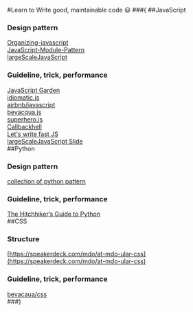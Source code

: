 #Learn to Write good, maintainable code :smiley:
###{
##JavaScript
### Design pattern
[Organizing-javascript](http://alistapart.com/article/the-design-of-code-organizing-javascript)  
[JavaScript-Module-Pattern](https://css-tricks.com/how-do-you-structure-javascript-the-module-pattern-edition/)  
[largeScaleJavaScript](http://addyosmani.com/largescalejavascript/)  
### Guideline, trick, performance
[JavaScript Garden](http://bonsaiden.github.io/JavaScript-Garden/zhtw/)  
[idiomatic.js](https://github.com/rwaldron/idiomatic.js)  
[airbnb/javascript](https://github.com/airbnb/javascript)  
[bevacqua.js](https://github.com/bevacqua/js)  
[superhero.js](https://github.com/superherojs/superherojs)  
[Callbackhell](http://callbackhell.com/)  
[Let's write fast JS](https://medium.com/the-javascript-collection/lets-write-fast-javascript-2b03c5575d9e)  
[largeScaleJavaScript Slide](http://www.slideshare.net/AddyOsmani/largescale-javascript-development)  
##Python
### Design pattern
[collection of python pattern](https://github.com/faif/python-patterns)  
### Guideline, trick, performance
[The Hitchhiker’s Guide to Python](http://docs.python-guide.org/en/latest/)  
##CSS
### Structure
[https://speakerdeck.com/mdo/at-mdo-ular-css](https://speakerdeck.com/mdo/at-mdo-ular-css)  
### Guideline, trick, performance
[bevacaua/css](https://github.com/bevacqua/css)  
###}
